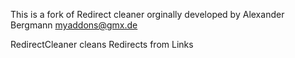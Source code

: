This is a fork of Redirect cleaner orginally developed by Alexander Bergmann <myaddons@gmx.de>

RedirectCleaner cleans Redirects from Links
